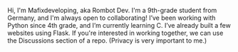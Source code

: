 Hi, I'm Mafixdeveloping, aka Rombot Dev.
I'm a 9th-grade student from Germany, and I'm always open to collaborating!
I’ve been working with Python since 4th grade, and I’m currently learning C.
I’ve already built a few websites using Flask.
If you're interested in working together, we can use the Discussions section of a repo. (Privacy is very important to me.)
